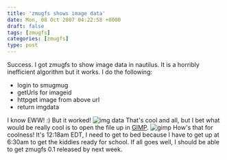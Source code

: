 ```yaml
---
title: 'zmugfs shows image data'
date: Mon, 08 Oct 2007 04:22:58 +0000
draft: false
tags: [zmugfs]
categories: [zmugfs]
type: post
---
```


Success. I got zmugfs to show image data in nautilus. It is a horribly inefficient algorithm but it works. I do the following:

*   login to smugmug
*   getUrls for imageid
*   httpget image from above url
*   return imgdata

I know EWW! :) But it worked! ![img data](http://zeusville.files.wordpress.com/2007/10/zmugfs_imgdata.png) That's cool and all, but I bet what would be really cool is to open the file up in [GIMP](http://www.gimp.org). ![gimp](http://zeusville.files.wordpress.com/2007/10/zmugfs_gimp.png) How's that for coolness! It's 12:18am EDT, I need to get to bed because I have to get up at 6:30am to get the kiddies ready for school. If all goes well, I should be able to get zmugfs 0.1 released by next week.